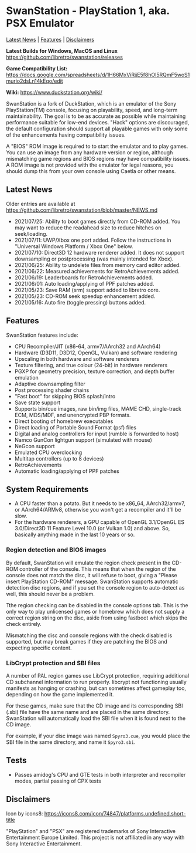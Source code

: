 # SwanStation - PlayStation 1, aka. PSX Emulator
[Latest News](#latest-news) | [Features](#features) | [Disclaimers](#disclaimers)

**Latest Builds for Windows, MacOS and Linux** https://github.com/libretro/swanstation/releases

**Game Compatibility List:** https://docs.google.com/spreadsheets/d/1H66MxViRjjE5f8hOl5RQmF5woS1murio2dsLn14kEqo/edit

**Wiki:** https://www.duckstation.org/wiki/

SwanStation is a fork of DuckStation, which is an emulator of the Sony PlayStation(TM) console, focusing on playability, speed, and long-term maintainability. The goal is to be as accurate as possible while maintaining performance suitable for low-end devices. "Hack" options are discouraged, the default configuration should support all playable games with only some of the enhancements having compatibility issues.

A "BIOS" ROM image is required to to start the emulator and to play games. You can use an image from any hardware version or region, although mismatching game regions and BIOS regions may have compatibility issues. A ROM image is not provided with the emulator for legal reasons, you should dump this from your own console using Caetla or other means.

## Latest News
Older entries are available at https://github.com/libretro/swanstation/blob/master/NEWS.md

- 2021/07/25: Ability to boot games directly from CD-ROM added. You may want to reduce the readahead size to reduce hitches on seek/loading.
- 2021/07/11: UWP/Xbox one port added. Follow the instructions in "Universal Windows Platform / Xbox One" below.
- 2021/07/10: Direct3D 12 hardware renderer added. It does not support downsampling or postprocessing (was mainly intended for Xbox).
- 2021/06/25: Ability to undelete files from memory card editor added.
- 2021/06/22: Measured achievements for RetroAchievements added.
- 2021/06/19: Leaderboards for RetroAchievements added.
- 2021/06/01: Auto loading/applying of PPF patches added.
- 2021/05/23: Save RAM (srm) support added to libretro core.
- 2021/05/23: CD-ROM seek speedup enhancement added.
- 2021/05/16: Auto fire (toggle pressing) buttons added.

## Features

SwanStation features include:

 - CPU Recompiler/JIT (x86-64, armv7/AArch32 and AArch64)
 - Hardware (D3D11, D3D12, OpenGL, Vulkan) and software rendering
 - Upscaling in both hardware and software renderers
 - Texture filtering, and true colour (24-bit) in hardware renderers
 - PGXP for geometry precision, texture correction, and depth buffer emulation
 - Adaptive downsampling filter
 - Post processing shader chains
 - "Fast boot" for skipping BIOS splash/intro
 - Save state support
 - Supports bin/cue images, raw bin/img files, MAME CHD, single-track ECM, MDS/MDF, and unencrypted PBP formats.
 - Direct booting of homebrew executables
 - Direct loading of Portable Sound Format (psf) files
 - Digital and analog controllers for input (rumble is forwarded to host)
 - Namco GunCon lightgun support (simulated with mouse)
 - NeGcon support
 - Emulated CPU overclocking
 - Multitap controllers (up to 8 devices)
 - RetroAchievements
 - Automatic loading/applying of PPF patches

## System Requirements
 - A CPU faster than a potato. But it needs to be x86_64, AArch32/armv7, or AArch64/ARMv8, otherwise you won't get a recompiler and it'll be slow.
 - For the hardware renderers, a GPU capable of OpenGL 3.1/OpenGL ES 3.0/Direct3D 11 Feature Level 10.0 (or Vulkan 1.0) and above. So, basically anything made in the last 10 years or so.

### Region detection and BIOS images
By default, SwanStation will emulate the region check present in the CD-ROM controller of the console. This means that when the region of the console does not match the disc, it will refuse to boot, giving a "Please insert PlayStation CD-ROM" message. SwanStation supports automatic detection disc regions, and if you set the console region to auto-detect as well, this should never be a problem.

Tthe region checking can be disabled in the console options tab. This is the only way to play unlicensed games or homebrew which does not supply a correct region string on the disc, aside from using fastboot which skips the check entirely.

Mismatching the disc and console regions with the check disabled is supported, but may break games if they are patching the BIOS and expecting specific content.

### LibCrypt protection and SBI files

A number of PAL region games use LibCrypt protection, requiring additional CD subchannel information to run properly. libcrypt not functioning usually manifests as hanging or crashing, but can sometimes affect gameplay too, depending on how the game implemented it.

For these games, make sure that the CD image and its corresponding SBI (.sbi) file have the same name and are placed in the same directory. SwanStation will automatically load the SBI file when it is found next to the CD image.

For example, if your disc image was named `Spyro3.cue`, you would place the SBI file in the same directory, and name it `Spyro3.sbi`.

## Tests
 - Passes amidog's CPU and GTE tests in both interpreter and recompiler modes, partial passing of CPX tests

## Disclaimers

Icon by icons8: https://icons8.com/icon/74847/platforms.undefined.short-title

"PlayStation" and "PSX" are registered trademarks of Sony Interactive Entertainment Europe Limited. This project is not affiliated in any way with Sony Interactive Entertainment.
